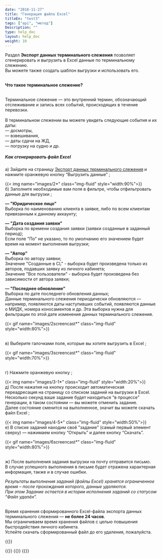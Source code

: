 ```yaml
---
date: "2018-11-27"
title: "Генерация файла Excel"
titleEn: "test3"
tags: ["api", "метод"]
Description: ""
type: help_doc
layout: help_doc
weight: 10
---
```


<div class="pixxett-alert pixxett-alert-icon alert4-light">
  <i class="fa fa-info-circle"></i>Раздел <b>Экспорт данных терминального слежения</b> позволяет сгенерировать и выгрузить в Excel данные по терминальному слежению. <br/> Вы можете также создать шаблон выгрузки и использовать его. 
  <br/> 
  <br/> 

  <b>Что такое терминальное слежение?</b>

  <br/> 
Терминальное слежение — это внутренний термин, обозначающий отслеживание и запись всех событий, происходящих в течение перевозки.<br/> 

<br/> 
В терминальном слежении вы можете увидеть следующие события и их даты:<br/> 
— досмотры, <br/> 
— взвешивания, <br/> 
— даты сдачи на ЖД, <br/> 
— погрузку на судно и др.
</div>

##### Как сгенерировать файл Excel

а) Зайдите на страницу <a href="https://my.fesco.com/terminal-tracking-export" target="_blank">Экспорт данных терминального слежения</a> и нажмите оранжевую кнопку “Выгрузить данные” ;

{{< img name="images/2*" class="img-fluid" style="width:90%">}}
<br/>
б) Заполните необходимые вам поля в фильтре, чтобы отфильтровать данные для выгрузки ;


<b>— "Юридическое лицо"</b> <br/>
  Выборка по наименованию клиента в заявке, либо по всем клиентам привязанным к данному аккаунту;

<b>— "Дата создания заявки"</b> <br/>
  Выборка по времени создания заявки (заявки созданные в заданный период); <br/>
  Если поле "По" не указано, то по умолчанию его значением будет время на момент выполнения выгрузки;

<b>— "Автор"</b> <br/>
  Выборка по автору заявки; <br/>
  Значение "Созданные в CL" - выборка будет произведена только из авторов, подавших заявку из личного кабинета; <br/>
  Значение "Все пользователи" - выборка будет произведена без зависимости от автора заявки;

<b>— "Последнее обновление"</b><br/>
  Выборка по дате последнего обновления данных; <br/>
  Данные терминального слежения периодически обновляются — например, появляются даты наступивших событий, появляются данные о МИДК, номера коносаментов и др. 
  Эта выборка нужна для фильтрации по этой дате изменения данных терминального слежения.

{{< gif name="images/2screencast*" class="img-fluid" style="width:80%">}}

<br/>
в) Выберите галочками поля, которые вы хотите выгрузить в Excel ;

{{< gif name="images/3screencast*" class="img-fluid" style="width:70%">}}

<br/>
г) Нажмите оранжевую кнопку ;

{{< img name="images/3-1*" class="img-fluid" style="width:20%">}}
<br/>
д) После нажатия на кнопку происходит автоматическая переадресация на страницу со списком заданий на выгрузки в Excel. <br/>
Несколько секунд ваше задание будет находиться “в процессе” генерации, в таком состоянии — вы можете отменить задание. <br/> Далее состояние сменится на выполненное, значит вы можете скачать файл Excel ;

{{< img name="images/4-5*" class="img-fluid" style="width:50%">}}
<br/>
е) В списке заданий находим своё "задание" (самый первый элемент сверху) — нажимаем кнопку “Открыть” и далее кнопку “Скачать”.

{{< gif name="images/6screencast*" class="img-fluid" style="width:80%">}}

<br/>
ж) После выполнения задания выгрузки на почту отправится письмо. <br/> В случае успешного выполнения в письме будет отражена характерная информация, также и в случае ошибки.
<br/>

*Результаты выполнения заданий (файлы Excel) хранятся ограниченное время – после прохождения которого, данные удаляются. <br/>
При этом Задание остается в истории исполнения заданий со статусом “Файл удалён”.*

<br/>
<div class="pixxett-alert pixxett-alert-icon alert11-light">
  <i class="fa fa-info-circle"></i> Время хранения сформированного Excel-файла экспорта данных терминального слежения — <b>не более 24 часов</b>. <br/> Мы ограничиваем время хранения файлов с целью повышения быстродействия личного кабинета. <br/> Успейте скачать сформированный файл до его удаления, пожалуйста.
</div>

{{<isHelpful>}}

{{<seeAlso>}}
    {{<seeAlsoItem link="/excel/templates/" text="Как создать шаблон выгрузки">}}
{{</seeAlso>}}
